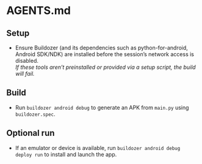 # AGENTS.md
## Setup
- Ensure Buildozer (and its dependencies such as python-for-android, Android SDK/NDK) are installed before the session’s network access is disabled.  
  *If these tools aren’t preinstalled or provided via a setup script, the build will fail.*

## Build
- Run `buildozer android debug` to generate an APK from `main.py` using `buildozer.spec`.

## Optional run
- If an emulator or device is available, run `buildozer android debug deploy run` to install and launch the app.